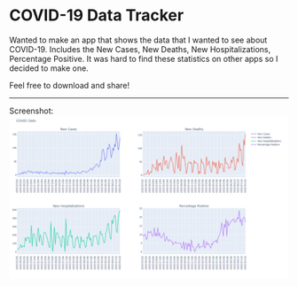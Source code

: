 # COVID-19 Data Tracker


Wanted to make an app that shows the data that I wanted to see about COVID-19.
Includes the New Cases, New Deaths, New Hospitalizations, Percentage Positive. It was hard to find these statistics on other apps
so I decided to make one.

Feel free to download and share!

***
Screenshot:
![Screenshot](https://github.com/xtremeelement/COVID-Chart/blob/master/covid-screenshot.png?raw=true)
